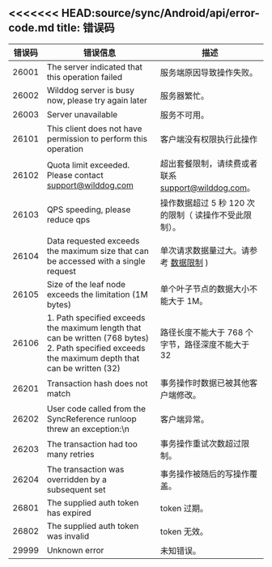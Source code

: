 <<<<<<< HEAD:source/sync/Android/api/error-code.md
title:  错误码
---

| 错误码	| 错误信息 |描述   |
| --- | ----- | ------ |
| 26001 | The server indicated that this operation failed | 服务端原因导致操作失败。 |
| 26002 | Wilddog server is busy now, please try again later | 服务器繁忙。 |
| 26003 | Server unavailable    | 服务不可用。 |
| 26101 | This client does not have permission to perform this operation | 客户端没有权限执行此操作 |
| 26102 | Quota limit exceeded. Please contact support@wilddog.com  | 超出套餐限制，请续费或者联系 support@wilddog.com。 |
| 26103 | QPS speeding, please reduce qps  | 操作数据超过 5 秒 120 次的限制（ 读操作不受此限制）。 |
| 26104 | Data requested exceeds the maximum size that can be accessed with a single request | 单次请求数据量过大。请参考 [数据限制](/sync/Android/guide/datalimit.html) ) |
| 26105 |Size of the leaf node exceeds the limitation (1M bytes)  | 单个叶子节点的数据大小不能大于 1M。 |
| 26106 | 1. Path specified exceeds the maximum length that can be written (768 bytes) 2. Path specified exceeds the maximum depth that can be written (32) | 路径长度不能大于 768 个字节，路径深度不能大于 32 |
| 26201 | Transaction hash does not match | 事务操作时数据已被其他客户端修改。 |
| 26202 |	User code called from the SyncReference runloop threw an exception:\n | 客户端异常。 |
| 26203 | The transaction had too many retries | 事务操作重试次数超过限制。 |
| 26204 | The transaction was overridden by a subsequent set | 事务操作被随后的写操作覆盖。 |
| 26801 | The supplied auth token has expired   | token 过期。 |
| 26802 | The supplied auth token was invalid  | token 无效。 |
| 29999 |Unknown error 	 | 未知错误。 |
